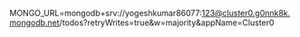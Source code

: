 MONGO_URL=mongodb+srv://yogeshkumar86077:123@cluster0.g0nnk8k.mongodb.net/todos?retryWrites=true&w=majority&appName=Cluster0
